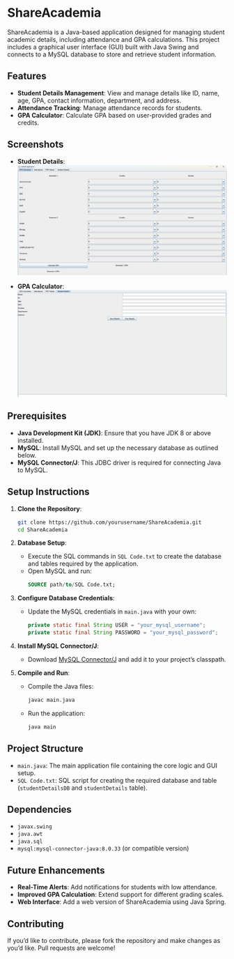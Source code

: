 # ShareAcademia

ShareAcademia is a Java-based application designed for managing student academic details, including attendance and GPA calculations. This project includes a graphical user interface (GUI) built with Java Swing and connects to a MySQL database to store and retrieve student information.

## Features

- **Student Details Management**: View and manage details like ID, name, age, GPA, contact information, department, and address.
- **Attendance Tracking**: Manage attendance records for students.
- **GPA Calculator**: Calculate GPA based on user-provided grades and credits.

## Screenshots

- **Student Details**:
  ![Student Details](https://github.com/tanishpoddar/ShareAcademia/blob/main/screenshots/screenshot1.jpg)

- **GPA Calculator**:
  ![GPA Calculator](https://github.com/tanishpoddar/ShareAcademia/blob/main/screenshots/screenshot2.jpg)


## Prerequisites

- **Java Development Kit (JDK)**: Ensure that you have JDK 8 or above installed.
- **MySQL**: Install MySQL and set up the necessary database as outlined below.
- **MySQL Connector/J**: This JDBC driver is required for connecting Java to MySQL.

## Setup Instructions

1. **Clone the Repository**:
   ```bash
   git clone https://github.com/yourusername/ShareAcademia.git
   cd ShareAcademia
   ```

2. **Database Setup**:
   - Execute the SQL commands in `SQL Code.txt` to create the database and tables required by the application.
   - Open MySQL and run:
     ```sql
     SOURCE path/to/SQL Code.txt;
     ```

3. **Configure Database Credentials**:
   - Update the MySQL credentials in `main.java` with your own:
     ```java
     private static final String USER = "your_mysql_username";
     private static final String PASSWORD = "your_mysql_password";
     ```

4. **Install MySQL Connector/J**:
   - Download [MySQL Connector/J](https://dev.mysql.com/downloads/connector/j/) and add it to your project’s classpath.

5. **Compile and Run**:
   - Compile the Java files:
     ```bash
     javac main.java
     ```
   - Run the application:
     ```bash
     java main
     ```

## Project Structure

- `main.java`: The main application file containing the core logic and GUI setup.
- `SQL Code.txt`: SQL script for creating the required database and table (`studentDetailsDB` and `studentDetails` table).

## Dependencies

- `javax.swing`
- `java.awt`
- `java.sql`
- `mysql:mysql-connector-java:8.0.33` (or compatible version)

## Future Enhancements

- **Real-Time Alerts**: Add notifications for students with low attendance.
- **Improved GPA Calculation**: Extend support for different grading scales.
- **Web Interface**: Add a web version of ShareAcademia using Java Spring.

## Contributing

If you’d like to contribute, please fork the repository and make changes as you’d like. Pull requests are welcome!  
